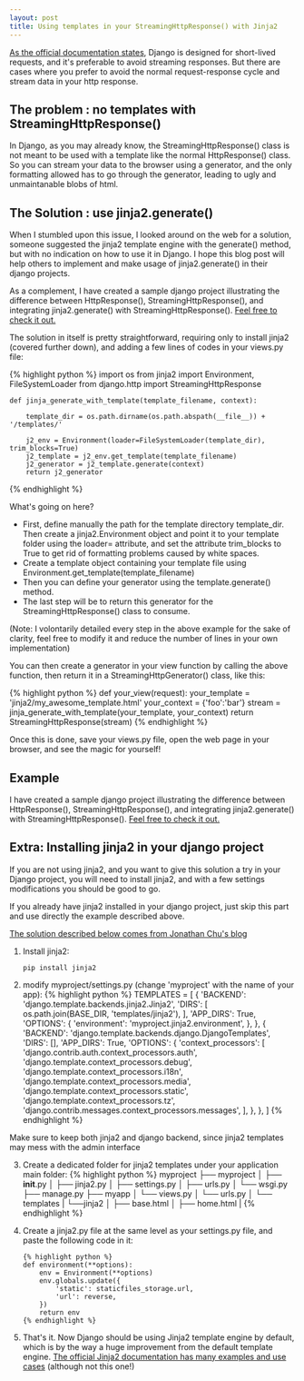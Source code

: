```yaml
---
layout: post
title: Using templates in your StreamingHttpResponse() with Jinja2
---
```


[As the official documentation
states](https://docs.djangoproject.com/en/1.10/ref/request-response/#django.http.StreamingHttpResponse), Django is designed for short-lived requests, and it's preferable to avoid streaming responses. But there are cases where you prefer to avoid the normal request-response cycle and stream data in your http response.

The problem : no templates with StreamingHttpResponse()
-------------------------------------------------------
In Django, as you may already know, the StreamingHttpResponse() class is not meant to be used with a template like the normal
HttpResponse() class. So you can stream your data to the browser using a generator, and the only formatting allowed has to go through the
generator, leading to ugly and unmaintanable blobs of html.


The Solution : use jinja2.generate()
------------------------------------

When I stumbled upon this issue, I looked around on the web for a solution, someone suggested the jinja2 template engine with the generate() method, but with no indication on how to use it in Django. I hope this blog post will help others to implement and make usage of jinja2.generate() in their django projects. 

As a complement, I have created a sample django project illustrating the difference between HttpResponse(), StreamingHttpResponse(), and integrating jinja2.generate() with StreamingHttpResponse(). [Feel free to check it out.](https://github.com/olivmaurel/jinja_httpstream)

The solution in itself is pretty straightforward, requiring only to install jinja2 (covered further down), and adding a few lines of codes in your views.py file:

{% highlight python %}
    import os
    from jinja2 import Environment, FileSystemLoader
    from django.http import StreamingHttpResponse

    def jinja_generate_with_template(template_filename, context):

        template_dir = os.path.dirname(os.path.abspath(__file__)) + '/templates/'

        j2_env = Environment(loader=FileSystemLoader(template_dir), trim_blocks=True)
        j2_template = j2_env.get_template(template_filename)
        j2_generator = j2_template.generate(context)
        return j2_generator
{% endhighlight %}

What's going on here?

- First, define manually the path for the template directory template_dir. Then create a jinja2.Environment object and point it to your template folder using the loader= attribute, and set the attribute trim_blocks to True to get rid of formatting problems caused by white spaces.
- Create a template object containing your template file using Environment.get_template(template_filename)
- Then you can define your generator using the template.generate() method. 
- The last step will be to return this generator for the StreamingHttpResponse() class to consume.

(Note: I volontarily detailed every step in the above example for the sake of clarity, feel free to modify it and reduce the number of lines in your own implementation)

You can then create a generator in your view function by calling the above function, then return it in a
StreamingHttpGenerator() class, like this:

{% highlight python %}
    def your_view(request):
        your_template = 'jinja2/my_awesome_template.html'
        your_context = {'foo':'bar'}
        stream = jinja_generate_with_template(your_template, your_context)
        return StreamingHttpResponse(stream)
{% endhighlight %}

Once this is done, save your views.py file, open the web page in your browser, and see the magic for yourself! 

Example
-------
I have created a sample django project illustrating the difference between HttpResponse(), StreamingHttpResponse(), and integrating jinja2.generate() with StreamingHttpResponse(). [Feel free to check it out.](https://github.com/olivmaurel/jinja_httpstream)

Extra: Installing jinja2 in your django project
-----------------------------------------------

If you are not using jinja2, and you want to give this solution a try in your Django project, you will need to install jinja2, and with a few settings modifications you should be good to go.

If you already have jinja2 installed in your django project, just skip this part and use directly the example described above.

[The solution described below comes from Jonathan Chu's blog](http://jonathanchu.is/posts/upgrading-jinja2-templates-django-18-with-admin)

1)  Install jinja2:
        
        pip install jinja2

2)  modify myproject/settings.py (change 'myproject' with the name of your
    app):
        {% highlight python %}
        TEMPLATES = [
        {
            'BACKEND': 'django.template.backends.jinja2.Jinja2',
            'DIRS': [
                os.path.join(BASE_DIR, 'templates/jinja2'),
            ],
            'APP_DIRS': True,
            'OPTIONS': {
                'environment': 'myproject.jinja2.environment',
            },
        },
        {
            'BACKEND': 'django.template.backends.django.DjangoTemplates',
            'DIRS': [],
            'APP_DIRS': True,
            'OPTIONS': {
                'context_processors': [
                    'django.contrib.auth.context_processors.auth',
                    'django.template.context_processors.debug',
                    'django.template.context_processors.i18n',
                    'django.template.context_processors.media',
                    'django.template.context_processors.static',
                    'django.template.context_processors.tz',
                    'django.contrib.messages.context_processors.messages',
                ],
            },
        },
        ]
        {% endhighlight %}

Make sure to keep both jinja2 and django backend, since jinja2 templates may mess with the admin interface

3)  Create a dedicated folder for jinja2 templates under your
    application main folder:
        {% highlight python %}
        myproject
        ├── myproject
        │   ├── __init__.py
        │   ├── jinja2.py
        │   ├── settings.py
        │   ├── urls.py
        │   └── wsgi.py
        ├── manage.py
        ├── myapp
        │   └── views.py
        │   └── urls.py
        │   └── templates
        |        └──jinja2
        │           ├── base.html
        │           ├── home.html
        |
        {% endhighlight %}
        
4)  Create a jinja2.py file at the same level as your settings.py file, and paste the following code in it:

        {% highlight python %}
        def environment(**options):
            env = Environment(**options)
            env.globals.update({
                'static': staticfiles_storage.url,
                'url': reverse,
            })
            return env
        {% endhighlight %}    

5) That's it. Now Django should be using Jinja2 template engine by default, which is by the way a huge improvement from the default template engine. [The official Jinja2 documentation has many examples and use cases](http://jinja.pocoo.org/docs/2.9) (although not this one!)

